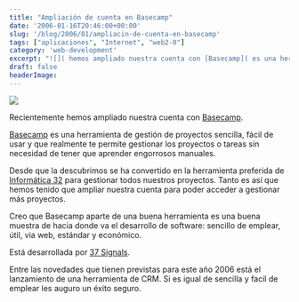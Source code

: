 ```yaml
---
title: "Ampliación de cuenta en Basecamp"
date: '2006-01-16T20:46:00+00:00'
slug: '/blog/2006/01/ampliacin-de-cuenta-en-basecamp'
tags: ["aplicaciones", "Internet", "web2-0"]
category: 'web-development'
excerpt: "![]( hemos ampliado nuestra cuenta con [Basecamp]( es una herramienta d..."
draft: false
headerImage: 
---
```

![](http://www.riojasoft.com/files/basecamp-logo-small.gif)

Recientemente hemos ampliado nuestra cuenta con [Basecamp](http://basecamphq.com/).

[Basecamp](http://basecamphq.com/) es una herramienta de gestión de proyectos sencilla, fácil de usar y que realmente te permite gestionar los proyectos o tareas sin necesidad de tener que aprender engorrosos manuales.

Desde que la descubrimos se ha convertido en la herramienta preferida de [Informática 32](http://www.informatica32.com) para gestionar todos nuestros proyectos. Tanto es así que hemos tenido que ampliar nuestra cuenta para poder acceder a gestionar más proyectos.

Creo que Basecamp aparte de una buena herramienta es una buena muestra de hacia donde va el desarrollo de software: sencillo de emplear, útil, via web, estándar y económico.

Está desarrollada por [37 Signals](http://www.37signals.com/).

Entre las novedades que tienen previstas para este año 2006 está el lanzamiento de una herramienta de CRM. Si es igual de sencilla y facil de emplear les auguro un éxito seguro.

